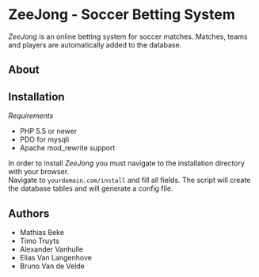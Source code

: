 ZeeJong - Soccer Betting System
===============================

*ZeeJong* is an online betting system for soccer matches.
Matches, teams and players are automatically added to the database.

About
-----



Installation
------------

*Requirements*

- PHP 5.5 or newer
- PDO for mysqli
- Apache mod_rewrite support

In order to install *ZeeJong* you must navigate to the installation
directory with your browser.  
Navigate to `yourdomain.com/install` and fill all fields. The script
will create the database tables and will generate a config file.


Authors
-------

- Mathias Beke
- Timo Truyts
- Alexander Vanhulle
- Elias Van Langenhove
- Bruno Van de Velde
